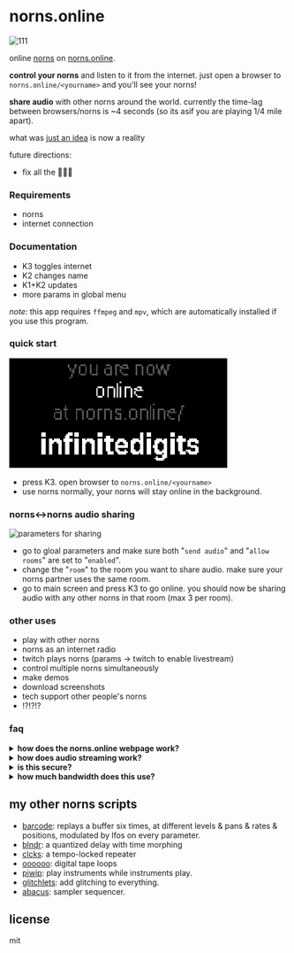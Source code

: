 # norns.online

![111](https://user-images.githubusercontent.com/6550035/99736745-c470c180-2a7b-11eb-80d4-e9b2a02167cf.png)

online [norns](https://monome.org/docs/norns/) on [norns.online](https://norns.online).

**control your norns** and listen to it from the internet. just open a browser to `norns.online/<yourname>` and you'll see your norns!

**share audio** with other norns around the world. currently the time-lag between browsers/norns is ~4 seconds (so its asif you are playing 1/4 mile apart).

what was <a href="https://llllllll.co/t/norns-online-crowdsource-your-norns/38492">just an idea</a> is now a reality

future directions:

- fix all the 🐛🐛🐛

### Requirements

- norns 
- internet connection

### Documentation 

- K3 toggles internet
- K2 changes name
- K1+K2 updates
- more params in global menu

_note:_ this app requires `ffmpeg` and `mpv`, which are automatically installed if you use this program.

### quick start

![parameters for online](https://raw.githubusercontent.com/schollz/norns.online/main/static/img/online.png)

- press K3. open browser to `norns.online/<yourname>`
- use norns normally, your norns will stay online in the background.

### norns↔norns audio sharing

![parameters for sharing](https://raw.githubusercontent.com/schollz/norns.online/main/static/img/audio_sharing.png)

- go to gloal parameters and make sure both "`send audio`" and "`allow rooms`" are set to "`enabled`".
- change the "`room`" to the room you want to share audio. make sure your norns partner uses the same room.
- go to main screen and press K3 to go online. you should now be sharing audio with any other norns in that room (max 3 per room).

### other uses 

- play with other norns 
- norns as an internet radio
- twitch plays norns (params -> twitch to enable livestream)
- control multiple norns simultaneously
- make demos
- download screenshots
- tech support other people's norns
- !?!?!?

### faq

<details><summary><strong>how does the norns.online webpage work?</strong></summary>
norns runs a service that sends screenshots to <code>norns.online/&lt;yourname&gt;</code>. the website at <code>norns.online/&lt;yourname&gt;</code> sends inputs back to norns. norns listens to to inputs and runs the acceptable ones (adjustable with parameters). if enabled, norns will also stream packets of audio and send those to the website. the website will buffer them and play them so anyone with your address can hear your norns.
</details>


<details><summary><strong>how does audio streaming work?</strong></summary>
a pre-compiled <a href="https://github.com/kmatheussen/jack_capture"><code>jack_capture</code></a> periodically captures the norns output into 2-second flac files into a <code>/dev/shm</code> temp directory. each new flac packet is immediately sent out via websockets and then deleted. because of buffering, expect a lag of at least 4 seconds. when in a room, audio from other norns is piped into your norns via <code>mpv</code>. the incoming audio from other norns is added at the very end of the signal chain so (currently) it cannot be used as input to norns engines.
</details>

<details><summary><strong>is this secure?</strong></summary>
if you are online, you have <a href="https://en.wikipedia.org/wiki/Security_through_obscurity">security through obscurity</a>. that means that <em>anyone</em> with the url <code>norns.online/&lt;yourname&gt;</code> can access your norns so you can make <code>&lt;yourname&gt;</code> complicated to be more secure. code injection is not possible, as i took precations to make sure the inputs are sanitized on the norns so that only <code>enc()</code> and <code>key()</code> and <code>_menu.setmode()</code> functions are available. but, even with these functions someone could reset your norns / make some havoc. if this concerns you, don&#39;t share <code>&lt;yourname&gt;</code> with anyone or avoid using this script entirely.
</details>


<details><summary><strong>how much bandwidth does this use?</strong></summary>
if audio is enabled, a fair amount. the norns sends out screenshots periodically, but at the highest fps this is only ~18 kB/s.  however, if audio is enabled - the norns sends flac packets periodically (~170 kB/s = ~616 MB/hr). if you are audio-sharing a room you will be receiving about that much for each norns in the room. i tried reducing bandwidth by using lossy audio (ogg) however the gapless audio playback only worked without pops when using flac or wav.
</details>


## my other norns scripts

- [barcode](https://github.com/schollz/barcode): replays a buffer six times, at different levels & pans & rates & positions, modulated by lfos on every parameter.
- [blndr](https://github.com/schollz/blndr): a quantized delay with time morphing
- [clcks](https://github.com/schollz/clcks): a tempo-locked repeater
- [oooooo](https://github.com/schollz/oooooo): digital tape loops
- [piwip](https://github.com/schollz/piwip): play instruments while instruments play.
- [glitchlets](https://github.com/schollz/glitchlets): 
add glitching to everything.
- [abacus](https://github.com/schollz/abacus): 
sampler sequencer.

## license

mit